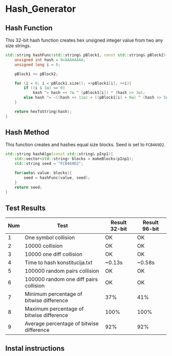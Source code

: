 # Hash_Generator
## Hash Function
This 32-bit hash function creates hex unsigned integer value from two any size strings.
```cpp
std::string hashFunc(std::string& pBlock1, const std::string& pBlock2){
    unsigned int hash = 0xAAAAAAAA;
    unsigned long i = 0;

    pBlock1 += pBlock2;

    for (i = 0; i < pBlock1.size(); ++pBlock1[i], ++i){
        if ((i & 1u) == 0)
            hash ^= hash << 7u ^ (pBlock1[i]) * (hash >> 3u);
        else hash ^= ~((hash << 11u) + ((pBlock1[i] + 0u) ^ (hash >> 5u)));
    }

    return hexToString(hash);
}
```

## Hash Method
This function creates and hashes equal size blocks. Seed is set to ```FCB469D2```.
```cpp
std::string hashAlgo(const std::string& pInp1){
    std::vector<std::string> blocks = makeBlocks(pInp1);
    std::string seed = "FCB469D2";

    for(auto& value: blocks){
        seed = hashFunc(value, seed);
    }
    return seed;
}
```
## Test Results

 |Num|Test|Result 32-bit|Result 96-bit|
 |--|-----|-------|-------------|
 |1|One symbol collision|OK|OK|
 |2|10000 collision|OK|OK|
 |3|10000 one diff collision|OK|OK|
 |4|Time to hash konstitucija.txt|~0.13s|~0.58s|
 |5|100000 random pairs collision|OK|OK|
 |6|100000 random one diff pairs collision|OK|OK|
 |7|Minimum percentage of bitwise difference|37%|41%|
 |8|Maximum percentage of bitwise difference|100%|100%|
 |9|Average percentage of bitwise difference|92%|92%|
 
## Instal instructions
